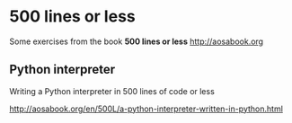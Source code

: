# 500 lines or less

Some exercises from the book **500 lines or less** http://aosabook.org

## Python interpreter
Writing a Python interpreter in 500 lines of code or less

http://aosabook.org/en/500L/a-python-interpreter-written-in-python.html

